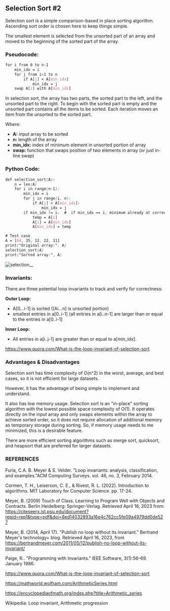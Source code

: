 ## Selection Sort #2 

Selection sort is a simple comparison-based in place sorting algorithm.
Ascending sort order is chosen here to keep things simple. 

The smallest element is selected from the unsorted part of an array 
and moved to the beginning of the sorted part of the array.

### Pseudocode: 

```css
for i from 0 to n-1
    min_idx = i
    for j from i+1 to n
        if A[j] < A[min_idx]
            min_idx = j
    swap A[i] with A[min_idx]
```
In selection sort, the array has two parts, the sorted part to the left, and the unsorted part to the right.
To begin with the sorted part is empty and the unsorted part contains all the items to be sorted. 
Each iteration moves an item from the unsorted to the sorted part. 

Where:

- **A:** input array to be sorted
- **n:** length of the array
- **min_idx:** index of minimum element in unsorted portion of array
- **swap:** function that swaps position of two elements in array (or just in-line swap) 

### Python Code:

```css
def selection_sort(A):
    n = len(A)
    for i in range(n-1):
        min_idx = i
        for j in range(i, n):
            if A[j] < A[min_idx]:
                min_idx = j
        if min_idx != i:  #  if min_idx == i, minimum already at correct position, so unnecessary swap avoided
            temp = A[i]
            A[i] = A[min_idx]
            A[min_idx] = temp

# Test case
A = [64, 35, 12, 22, 11]
print("Original array:", A)
selection_sort(A)
print("Sorted array:", A)
```

![selection__](https://user-images.githubusercontent.com/68504324/232912404-033587fa-ddc6-494d-8c5e-90703823946c.jpg)

### Invariants: 

There are three potential loop invariants to track and verify for correctness: 

**Outer Loop:** 

- A[0...i-1] is sorted ([Ai...n] is unsorted portion)  
- smallest entries in a[0..i-1] (all entries in a[i..n-1] are larger than or equal to the entries in a[0..i-1]

**Inner Loop:**

- All entries in a[i..j-1] are greater than or equal to a[min_idx].

https://www.quora.com/What-is-the-loop-invariant-of-selection-sort

### Advantages & Disadvantages

Selection sort has time complexity of O(n^2) in the worst, average, and best cases, 
so it is not efficient for large datasets. 

However, it has the advantage of being simple to implement and understand. 

It also has low memory usage. Selection sort is an "in-place" sorting algorithm with the lowest possible space complexity of O(1). It operates directly on the input array and only swaps elements within the array to achieve sorted order, so it does not require allocation of additional memory as temporary storage during sorting. So, if memory usage needs to me minimized, this is a desirable feature. 

There are more efficient sorting algorithms such as merge sort, quicksort, and heapsort 
that are preferred for larger datasets.


### REFERENCES 

Furia, C.A. B. Meyer & S. Velder. "Loop invariants: analysis, classification, and examples."ACM Computing Surveys. vol. 46, no. 3, February 2014.

Cormen, T. H., Leiserson, C. E., & Rivest, R. L. (2022). Introduction to algorithms. MIT Laboratory for Computer Science. pp. 17-24. 

Meyer, B. (2009) Touch of Class. Learning to Program Well with Objects and Contracts. Berlin Heidelberg: Springer-Verlag. Retrieved April 16, 2023 from: https://citeseerx.ist.psu.edu/document?repid=rep1&type=pdf&doi=8ed14032893a16e4c762cc5fe09a4979dd0de527

Meyer, B. (2014, April 17). "Publish no loop without its invariant." Bertrand Meyer's technology+ blog.  Retrieved April 16, 2023, from https://bertrandmeyer.com/2011/05/12/publish-no-loop-without-its-invariant/ 

Paige, R.. "Programming with Invariants." IEEE Software, 3(1):56–69. January 1986.

https://www.quora.com/What-is-the-loop-invariant-of-selection-sort

https://mathworld.wolfram.com/ArithmeticSeries.html

https://encyclopediaofmath.org/index.php?title=Arithmetic_series

Wikipedia: Loop invariant, Arithmetic progression 




